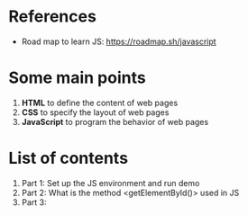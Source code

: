 # References
- Road map to learn JS: https://roadmap.sh/javascript

# Some main points
 1. **HTML** to define the content of web pages
 2. **CSS** to specify the layout of web pages
 3. **JavaScript** to program the behavior of web pages

# List of contents
1. Part 1: Set up the JS environment and run demo
2. Part 2: What is the method <getElementById()> used in JS
3. Part 3: 
